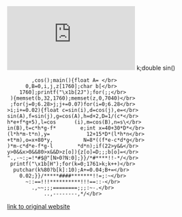 

![\sum_{\forall i}{x_i^{2}}](https://latex.codecogs.com/svg.latex?%5Csum_%7B%5Cforall+i%7D%7Bx_i%5E%7B2%7D%7D)
 k;double sin()
 ```
         ,cos();main(){float A= </br>
       0,B=0,i,j,z[1760];char b[</br>
     1760];printf("\x1b[2J");for(;;</br>
  ){memset(b,32,1760);memset(z,0,7040)</br>
  ;for(j=0;6.28>j;j+=0.07)for(i=0;6.28</br>
 >i;i+=0.02){float c=sin(i),d=cos(j),e=</br>
 sin(A),f=sin(j),g=cos(A),h=d+2,D=1/(c*</br>
 h*e+f*g+5),l=cos      (i),m=cos(B),n=s\</br>
in(B),t=c*h*g-f*        e;int x=40+30*D*</br>
(l*h*m-t*n),y=            12+15*D*(l*h*n</br>
+t*m),o=x+80*y,          N=8*((f*e-c*d*g</br>
 )*m-c*d*e-f*g-l        *d*n);if(22>y&&</br>
 y>0&&x>0&&80>x&&D>z[o]){z[o]=D;;;b[o]=</br>
 ".,-~:;=!*#$@"[N>0?N:0];}}/*#****!!-*/</br>
  printf("\x1b[H");for(k=0;1761>k;k++)</br>
   putchar(k%80?b[k]:10);A+=0.04;B+=</br>
     0.02;}}/*****####*******!!=;:~</br>
       ~::==!!!**********!!!==::-</br>
         .,~~;;;========;;;:~-.</br>
             ..,--------,*/</br>
```
[link to original website](https://www.a1k0n.net/2011/07/20/donut-math.html)
